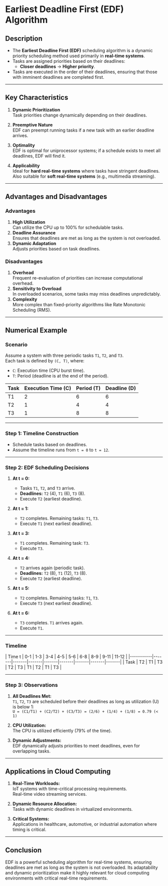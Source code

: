 # Earliest Deadline First (EDF) Algorithm

## Description
- The **Earliest Deadline First (EDF)** scheduling algorithm is a dynamic priority scheduling method used primarily in **real-time systems**.
- Tasks are assigned priorities based on their deadlines:
  - **Closer deadlines** → **Higher priority**.
- Tasks are executed in the order of their deadlines, ensuring that those with imminent deadlines are completed first.

---

## Key Characteristics

1. **Dynamic Prioritization**  
   Task priorities change dynamically depending on their deadlines.

2. **Preemptive Nature**  
   EDF can preempt running tasks if a new task with an earlier deadline arrives.

3. **Optimality**  
   EDF is optimal for uniprocessor systems; if a schedule exists to meet all deadlines, EDF will find it.

4. **Applicability**  
   Ideal for **hard real-time systems** where tasks have stringent deadlines.  
   Also suitable for **soft real-time systems** (e.g., multimedia streaming).

---

## Advantages and Disadvantages

### Advantages
1. **High Utilization**  
   Can utilize the CPU up to 100% for schedulable tasks.
2. **Deadline Assurance**  
   Ensures that deadlines are met as long as the system is not overloaded.
3. **Dynamic Adaptation**  
   Adjusts priorities based on task deadlines.

### Disadvantages
1. **Overhead**  
   Frequent re-evaluation of priorities can increase computational overhead.
2. **Sensitivity to Overload**  
   In overloaded scenarios, some tasks may miss deadlines unpredictably.
3. **Complexity**  
   More complex than fixed-priority algorithms like Rate Monotonic Scheduling (RMS).

---

## Numerical Example

### Scenario
Assume a system with three periodic tasks `T1`, `T2`, and `T3`.  
Each task is defined by `(C, T)`, where:  
- `C`: Execution time (CPU burst time).  
- `T`: Period (deadline is at the end of the period).

| Task  | Execution Time (C) | Period (T) | Deadline (D) |
|-------|--------------------|------------|--------------|
| T1    | 2                  | 6          | 6            |
| T2    | 1                  | 4          | 4            |
| T3    | 1                  | 8          | 8            |

---

### Step 1: Timeline Construction
- Schedule tasks based on deadlines.
- Assume the timeline runs from `t = 0` to `t = 12`.

---

### Step 2: EDF Scheduling Decisions

1. **At t = 0:**  
   - Tasks `T1`, `T2`, and `T3` arrive.  
   - **Deadlines:** `T2` (4), `T1` (6), `T3` (8).  
   - Execute `T2` (earliest deadline).

2. **At t = 1:**  
   - `T2` completes. Remaining tasks: `T1`, `T3`.  
   - Execute `T1` (next earliest deadline).

3. **At t = 3:**  
   - `T1` completes. Remaining task: `T3`.  
   - Execute `T3`.

4. **At t = 4:**  
   - `T2` arrives again (periodic task).  
   - **Deadlines:** `T2` (8), `T1` (12), `T3` (8).  
   - Execute `T2` (earliest deadline).

5. **At t = 5:**  
   - `T2` completes. Remaining tasks: `T1`, `T3`.  
   - Execute `T3` (next earliest deadline).

6. **At t = 6:**  
   - `T3` completes. `T1` arrives again.  
   - Execute `T1`.

---

### Timeline

| Time t    | 0-1   | 1-3   | 3-4   | 4-5   | 5-6   | 6-8   | 8-9   | 9-11  | 11-12 |
|-----------|-------|-------|-------|-------|-------|-------|-------|-------|
| Task      | T2    | T1    | T3    | T2    | T3    | T1    | T2    | T1    | T3    |

---

### Step 3: Observations

1. **All Deadlines Met:**  
   `T1`, `T2`, `T3` are scheduled before their deadlines as long as utilization (U) is below 1:  
   `U = (C1/T1) + (C2/T2) + (C3/T3) = (2/6) + (1/4) + (1/8) = 0.79 (< 1)`

2. **CPU Utilization:**  
   The CPU is utilized efficiently (79% of the time).

3. **Dynamic Adjustments:**  
   EDF dynamically adjusts priorities to meet deadlines, even for overlapping tasks.

---

## Applications in Cloud Computing

1. **Real-Time Workloads:**  
   IoT systems with time-critical processing requirements.  
   Real-time video streaming services.

2. **Dynamic Resource Allocation:**  
   Tasks with dynamic deadlines in virtualized environments.

3. **Critical Systems:**  
   Applications in healthcare, automotive, or industrial automation where timing is critical.

---

## Conclusion

EDF is a powerful scheduling algorithm for real-time systems, ensuring deadlines are met as long as the system is not overloaded. Its adaptability and dynamic prioritization make it highly relevant for cloud computing environments with critical real-time requirements.
